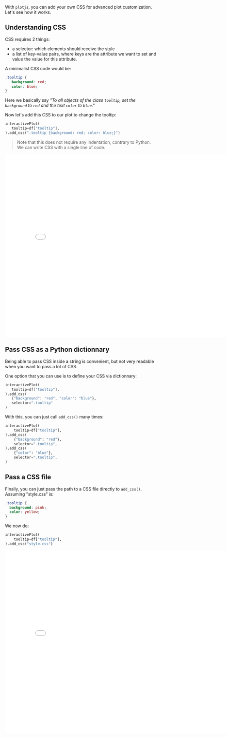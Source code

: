 With `plotjs`, you can add your own CSS for advanced plot customization. Let's see how it works.

## Understanding CSS

CSS requires 2 things:

- a selector: which elements should receive the style
- a list of key-value pairs, where keys are the attribute we want to set and value the value for this attribute.

A minimalist CSS code would be:

```CSS
.tooltip {
   background: red;
   color: blue;
}
```

Here we basically say _"To all objects of the class `tooltip`, set the `background` to `red` and the text `color` to `blue`."_

Now let's add this CSS to our plot to change the tooltip:

```python
interactivePlot(
   tooltip=df["tooltip"],
).add_css(".tooltip {background: red; color: blue;}")
```

> Note that this does not require any indentation, contrary to Python. We can write CSS with a single line of code.

<iframe width="800" height="600" src="CSS.html" style="border:none;"></iframe>

## Pass CSS as a Python dictionnary

Being able to pass CSS inside a string is convenient, but not very readable when you want to pass a lot of CSS.

One option that you can use is to define your CSS via dictionnary:

```python
interactivePlot(
   tooltip=df["tooltip"],
).add_css(
   {"background": "red", "color": "blue"},
   selector=".tooltip"
)
```

With this, you can just call `add_css()` many times:

```python
interactivePlot(
    tooltip=df["tooltip"],
).add_css(
    {"background": "red"},
    selector=".tooltip",
).add_css(
    {"color": "blue"},
    selector=".tooltip",
)
```

## Pass a CSS file

Finally, you can just pass the path to a CSS file directly to `add_css()`. Assuming "style.css" is:

```CSS
.tooltip {
  background: pink;
  color: yellow;
}
```

We now do:

```python
interactivePlot(
    tooltip=df["tooltip"],
).add_css("style.css")
```

<iframe width="800" height="600" src="CSS-2.html" style="border:none;"></iframe>
